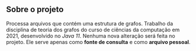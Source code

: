 ## Sobre o projeto

Processa arquivos que contém uma estrutura de grafos.
Trabalho da disciplina de teoria dos grafos do curso de ciências da computação em 2021, desenvolvido no _Java 11_.
Nenhuma nova alteração será feita no projeto. Ele serve apenas como **fonte de consulta** e como **arquivo pessoal**.
